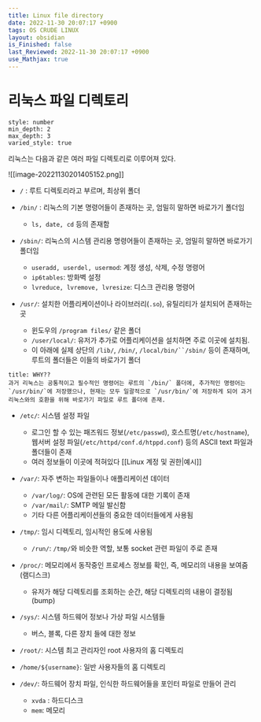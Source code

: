 ```yaml
---
title: Linux file directory
date: 2022-11-30 20:07:17 +0900
tags: OS CRUDE LINUX
layout: obsidian
is_Finished: false
last_Reviewed: 2022-11-30 20:07:17 +0900
use_Mathjax: true
---
```

# 리눅스 파일 디렉토리

```toc
style: number
min_depth: 2
max_depth: 3
varied_style: true
```
리눅스는 다음과 같은 여러 파일 디렉토리로 이루어져 있다.

![[image-20221130201405152.png]]

- `/` : 루트 디렉토리라고 부르며, 최상위 폴더

- `/bin/` : 리눅스의 기본 명령어들이 존재하는 곳, 엄밀히 말하면 바로가기 폴더임
	- `ls, date, cd` 등의 존재함

- `/sbin/`: 리눅스의 시스템 관리용 명령어들이 존재하는 곳, 엄밀히 말하면 바로가기 폴더임
	- `useradd, userdel, usermod`: 계정 생성, 삭제, 수정 명령어
	- `ip6tables`: 방화벽 설정
	- `lvreduce, lvremove, lvresize`: 디스크 관리용 명령어

- `/usr/`: 설치한 어플리케이션이나 라이브러리(`.so`), 유틸리티가 설치되어 존재하는 곳
	- 윈도우의 `/program files/` 같은 폴더
	- `/user/local/`: 유저가 추가로 어플리케이션을 설치하면 주로 이곳에 설치됨.
	- 이 아래에 실제 상단의 `/lib/`, `/bin/`,  `/local/bin/``/sbin/` 등이 존재하며, 루트의 폴더들은 이들의 바로가기 폴더
```ad-seealso
title: WHY??
과거 리눅스는 공통적이고 필수적인 명령어는 루트의 `/bin/` 폴더에, 추가적인 명령어는 `/usr/bin/`에 저장했으나, 현재는 모두 일괄적으로 `/usr/bin/`에 저장하게 되어 과거 리눅스와의 호환을 위해 바로가기 파일로 루트 폴더에 존재.
```

- `/etc/`:  시스템 설정 파일
	- 로그인 할 수 있는 패즈워드 정보(`/etc/passwd`), 호스트명(`/etc/hostname`), 웹서버 설정 파일(`/etc/httpd/conf.d/htppd.conf`) 등의 ASCII text 파일과 폴더들이 존재
	- 여러 정보들이 이곳에 적혀있다 [[Linux 계정 및 권한|예시]]

- `/var/`: 자주 변하는 파일들이나 애플리케이션 데이터
	- `/var/log/`: OS에 관련된 모든 활동에 대한 기록이 존재
	- `/var/mail/`: SMTP 메일 발신함
	- 기타 다른 어플리케이션들의 중요한 데이터들에게 사용됨

- `/tmp/`: 임시 디렉토리, 임시적인 용도에 사용됨
	- `/run/`: `/tmp/`와 비슷한 역할, 보통 socket 관련 파일이 주로 존재

- `/proc/`: 메모리에서 동작중인 프로세스 정보를 확인, 즉, 메모리의 내용을 보여줌 (램디스크)
	- 유저가 해당 디렉토리를 조회하는 순간, 해당 디렉토리의 내용이 결정됨(bump)

- `/sys/`: 시스템 하드웨어 정보나 가상 파일 시스템들
	- 버스, 블록, 다른 장치 들에 대한 정보

- `/root/`: 시스템 최고 관리자인 root 사용자의 홈 디렉토리

- `/home/${username}`: 일반 사용자들의 홈 디렉토리

- `/dev/`: 하드웨어 장치 파일, 인식한 하드웨어들을 포인터 파일로 만들어 관리
	- `xvda` : 하드디스크
	- `mem`: 메모리